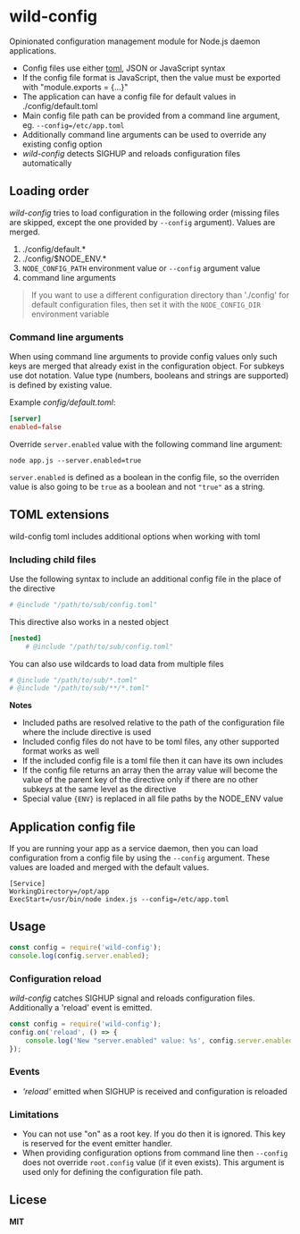 # wild-config

Opinionated configuration management module for Node.js daemon applications.

-   Config files use either [toml](https://github.com/toml-lang/toml), JSON or JavaScript syntax
-   If the config file format is JavaScript, then the value must be exported with "module.exports = {...}"
-   The application can have a config file for default values in ./config/default.toml
-   Main config file path can be provided from a command line argument, eg. `--config=/etc/app.toml`
-   Additionally command line arguments can be used to override any existing config option
-   _wild-config_ detects SIGHUP and reloads configuration files automatically

## Loading order

_wild-config_ tries to load configuration in the following order (missing files are skipped, except the one provided by `--config` argument). Values are merged.

1. ./config/default.\*
2. ./config/\$NODE_ENV.\*
3. `NODE_CONFIG_PATH` environment value or `--config` argument value
4. command line arguments

> If you want to use a different configuration directory than './config' for default configuration files, then set it with the `NODE_CONFIG_DIR` environment variable

### Command line arguments

When using command line arguments to provide config values only such keys are merged that already exist in the configuration object. For subkeys use dot notation. Value type (numbers, booleans and strings are supported) is defined by existing value.

Example _config/default.toml_:

```toml
[server]
enabled=false
```

Override `server.enabled` value with the following command line argument:

```
node app.js --server.enabled=true
```

`server.enabled` is defined as a boolean in the config file, so the overriden value is also going to be `true` as a boolean and not `"true"` as a string.

## TOML extensions

wild-config toml includes additional options when working with toml

### Including child files

Use the following syntax to include an additional config file in the place of the directive

```toml
# @include "/path/to/sub/config.toml"
```

This directive also works in a nested object

```toml
[nested]
    # @include "/path/to/sub/config.toml"
```

You can also use wildcards to load data from multiple files

```toml
# @include "/path/to/sub/*.toml"
# @include "/path/to/sub/**/*.toml"
```

**Notes**

-   Included paths are resolved relative to the path of the configuration file where the include directive is used
-   Included config files do not have to be toml files, any other supported format works as well
-   If the included config file is a toml file then it can have its own includes
-   If the config file returns an array then the array value will become the value of the parent key of the directive only if there are no other subkeys at the same level as the directive
-   Special value `{ENV}` is replaced in all file paths by the NODE_ENV value

## Application config file

If you are running your app as a service daemon, then you can load configuration from a config file by using the `--config` argument. These values are loaded and merged with the default values.

```
[Service]
WorkingDirectory=/opt/app
ExecStart=/usr/bin/node index.js --config=/etc/app.toml
```

## Usage

```javascript
const config = require('wild-config');
console.log(config.server.enabled);
```

### Configuration reload

_wild-config_ catches SIGHUP signal and reloads configuration files. Additionally a 'reload' event is emitted.

```javascript
const config = require('wild-config');
config.on('reload', () => {
    console.log('New "server.enabled" value: %s', config.server.enabled);
});
```

### Events

-   _'reload'_ emitted when SIGHUP is received and configuration is reloaded

### Limitations

-   You can not use "on" as a root key. If you do then it is ignored. This key is reserved for the event emitter handler.
-   When providing configuration options from command line then `--config` does not override `root.config` value (if it even exists). This argument is used only for defining the configuration file path.

## Licese

**MIT**
